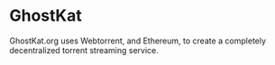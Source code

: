 # GhostKat
GhostKat.org uses Webtorrent, and Ethereum, to create a completely decentralized torrent streaming service.
